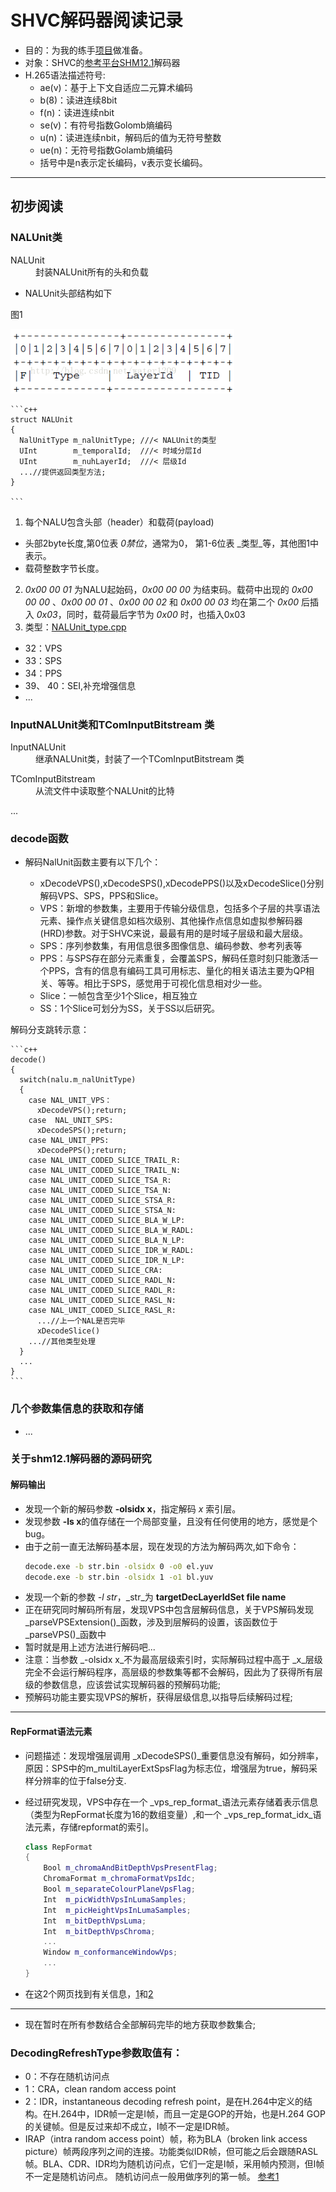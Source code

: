 # SHVC解码器阅读记录
* 目的：为我的练手[项目](https://github.com/LongmanLee/lmApp)做准备。
* 对象：SHVC的[参考平台SHM12.1](https://hevc.hhi.fraunhofer.de/svn/svn_SHVCSoftware/tags/SHM-12.1/)解码器
* H.265语法描述符号:
  - ae(v)：基于上下文自适应二元算术编码
  - b(8)：读进连续8bit
  - f(n)：读进连续nbit
  - se(v)：有符号指数Golomb熵编码
  - u(n)：读进连续nbit，解码后的值为无符号整数
  - ue(n)：无符号指数Golamb熵编码
  - 括号中是n表示定长编码，v表示变长编码。

***

## 初步阅读

### NALUnit类

<dl>
<dt>NALUnit</dt>
<dd>封装NALUnit所有的头和负载</dd>
</dl>



* NALUnit头部结构如下

图1 

![](../image/NalUintHeader.png)

	```c++
	struct NALUnit
	{
	  NalUnitType m_nalUnitType; ///< NALUnit的类型
	  UInt        m_temporalId;  ///< 时域分层Id
	  UInt        m_nuhLayerId;  ///< 层级Id
	  ...//提供返回类型方法;
	}
	
	```
1. 每个NALU包含头部（header）和载荷(payload)
  - 头部2byte长度,第0位表 _0禁位_，通常为0， 第1-6位表 _类型_等，其他图1中表示。
  - 载荷整数字节长度。
2. _0x00 00 01_ 为NALU起始码，_0x00 00 00_ 为结束码。载荷中出现的 _0x00 00 00_ 、_0x00 00 01_ 、_0x00 00 02_ 和 _0x00 00 03_ 均在第二个 _0x00_ 后插入 _0x03_，同时，载荷最后字节为 _0x00_ 时，也插入0x03
3. 类型：[NALUnit_type.cpp](../source_code/NALUnit_type.cpp)
  - 32：VPS
  - 33：SPS
  - 34：PPS
  - 39、 40：SEI,补充增强信息
  - ...

### InputNALUnit类和TComInputBitstream 类

<dl>
<dt>InputNALUnit</dt>
<dd>继承NALUnit类，封装了一个TComInputBitstream 类</dd>
</dl>

<dl>
<dt>TComInputBitstream </dt>
<dd>从流文件中读取整个NALUnit的比特</dd>
</dl>
...

### decode函数

* 解码NalUnit函数主要有以下几个：

  - xDecodeVPS(),xDecodeSPS(),xDecodePPS()以及xDecodeSlice()分别解码VPS、SPS，PPS和Slice。
  - VPS：新增的参数集，主要用于传输分级信息，包括多个子层的共享语法元素、操作点关键信息如档次级别、其他操作点信息如虚拟参解码器(HRD)参数。对于SHVC来说，最最有用的是时域子层级和最大层级。
  - SPS：序列参数集，有用信息很多图像信息、编码参数、参考列表等
  - PPS：与SPS存在部分元素重复，会覆盖SPS，解码任意时刻只能激活一个PPS，含有的信息有编码工具可用标志、量化的相关语法主要为QP相关、等等。相比于SPS，感觉用于可视化信息相对少一些。
  - Slice：一帧包含至少1个Slice，相互独立
  - SS：1个Slice可划分为SS，关于SS以后研究。

解码分支跳转示意：
	
	```c++
	decode()
	{
	  switch(nalu.m_nalUnitType)
	  {
	    case NAL_UNIT_VPS：
	      xDecodeVPS();return;
	    case  NAL_UNIT_SPS:
	      xDecodeSPS();return;
	    case NAL_UNIT_PPS:
	      xDecodePPS();return;
	    case NAL_UNIT_CODED_SLICE_TRAIL_R:
	    case NAL_UNIT_CODED_SLICE_TRAIL_N:
	    case NAL_UNIT_CODED_SLICE_TSA_R:
	    case NAL_UNIT_CODED_SLICE_TSA_N:
	    case NAL_UNIT_CODED_SLICE_STSA_R:
	    case NAL_UNIT_CODED_SLICE_STSA_N:
	    case NAL_UNIT_CODED_SLICE_BLA_W_LP:
	    case NAL_UNIT_CODED_SLICE_BLA_W_RADL:
	    case NAL_UNIT_CODED_SLICE_BLA_N_LP:
	    case NAL_UNIT_CODED_SLICE_IDR_W_RADL:
	    case NAL_UNIT_CODED_SLICE_IDR_N_LP:
	    case NAL_UNIT_CODED_SLICE_CRA:
	    case NAL_UNIT_CODED_SLICE_RADL_N:
	    case NAL_UNIT_CODED_SLICE_RADL_R:
	    case NAL_UNIT_CODED_SLICE_RASL_N:
	    case NAL_UNIT_CODED_SLICE_RASL_R:
	      ...//上一个NAL是否完毕
	      xDecodeSlice()
	    ...//其他类型处理
	  }
	  ...
	}
	```
### 几个参数集信息的获取和存储
* ...
### 关于shm12.1解码器的源码研究
#### 解码输出
* 发现一个新的解码参数 **-olsidx x**，指定解码 _x_ 索引层。
* 发现参数 **-ls x**的值存储在一个局部变量，且没有任何使用的地方，感觉是个bug。
* 由于之前一直无法解码基本层，现在发现的方法为解码两次,如下命令：
	```bat
	decode.exe -b str.bin -olsidx 0 -o0 el.yuv
	decode.exe -b str.bin -olsidx 1 -o1 bl.yuv
	```
* 发现一个新的参数 _-l str_，_str_为 **targetDecLayerIdSet file name**
* 正在研究同时解码所有层，发现VPS中包含层解码信息，关于VPS解码发现 _parseVPSExtension()_函数，涉及到层解码的设置，该函数位于 _parseVPS()_函数中
* 暂时就是用上述方法进行解码吧...
* 注意：当参数 _-olsidx x_不为最高层级索引时，实际解码过程中高于 _x_层级完全不会运行解码程序，高层级的参数集等都不会解码，因此为了获得所有层级的参数信息，应该尝试实现解码器的预解码功能;
* 预解码功能主要实现VPS的解析，获得层级信息,以指导后续解码过程;

***

#### RepFormat语法元素
* 问题描述：发现增强层调用 _xDecodeSPS()_重要信息没有解码，如分辨率，原因：SPS中的m_multiLayerExtSpsFlag为标志位，增强层为true，解码采样分辨率的位于false分支.
* 经过研究发现，VPS中存在一个 _vps_rep_format_语法元素存储着表示信息（类型为RepFormat长度为16的数组变量）,和一个 _vps_rep_format_idx_语法元素，存储repformat的索引。


	```c++
	class RepFormat
	{
		Bool m_chromaAndBitDepthVpsPresentFlag;
		ChromaFormat m_chromaFormatVpsIdc;
		Bool m_separateColourPlaneVpsFlag;
		Int  m_picWidthVpsInLumaSamples;
		Int  m_picHeightVpsInLumaSamples;
		Int  m_bitDepthVpsLuma;
		Int  m_bitDepthVpsChroma;
		...
		Window m_conformanceWindowVps;
		...
	}
	```

* 在这2个网页找到有关信息，[1](http://www.patentsencyclopedia.com/app/20150103886)和[2](http://www.patentsencyclopedia.com/app/20150189322)

***

* 现在暂时在所有参数结合全部解码完毕的地方获取参数集合;

### DecodingRefreshType参数取值有：
* 0：不存在随机访问点
* 1：CRA，clean random access point
* 2：IDR，instantaneous decoding refresh point，是在H.264中定义的结构。在H.264中，IDR帧一定是I帧，而且一定是GOP的开始，也是H.264 GOP的关键帧。但是反过来却不成立，I帧不一定是IDR帧。
* IRAP（intra random access point）帧，称为BLA（broken link access picture）帧两段序列之间的连接。功能类似IDR帧，但可能之后会跟随RASL帧。BLA、CDR、IDR均为随机访问点，它们一定是I帧，采用帧内预测，但I帧不一定是随机访问点。
随机访问点一般用做序列的第一帧。
[参考1](http://blog.sina.com.cn/s/blog_520811730101jlsa.html)